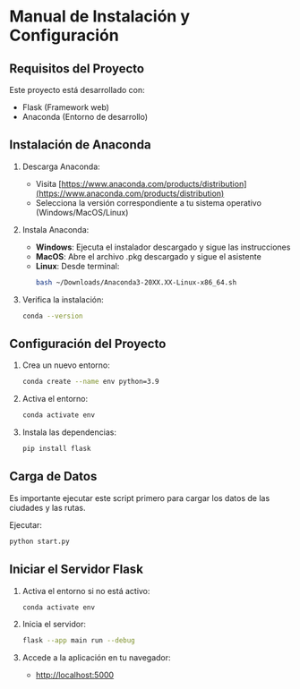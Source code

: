 
# Manual de Instalación y Configuración

## Requisitos del Proyecto
Este proyecto está desarrollado con:
- Flask (Framework web)
- Anaconda (Entorno de desarrollo)

## Instalación de Anaconda

1. Descarga Anaconda:
   - Visita [https://www.anaconda.com/products/distribution](https://www.anaconda.com/products/distribution)
   - Selecciona la versión correspondiente a tu sistema operativo (Windows/MacOS/Linux)

2. Instala Anaconda:
   - **Windows**: Ejecuta el instalador descargado y sigue las instrucciones
   - **MacOS**: Abre el archivo .pkg descargado y sigue el asistente
   - **Linux**: Desde terminal:
     ```bash
     bash ~/Downloads/Anaconda3-20XX.XX-Linux-x86_64.sh
     ```

3. Verifica la instalación:
   ```bash
   conda --version
   ```

## Configuración del Proyecto

1. Crea un nuevo entorno:
   ```bash
   conda create --name env python=3.9
   ```

2. Activa el entorno:
   ```bash
   conda activate env
   ```

3. Instala las dependencias:
   ```bash
   pip install flask
   ```

## Carga de Datos
Es importante ejecutar este script primero para cargar los datos de las ciudades y las rutas.

Ejecutar:
   ```bash
   python start.py
   ```


## Iniciar el Servidor Flask

1. Activa el entorno si no está activo:
   ```bash
   conda activate env
   ```

2. Inicia el servidor:
   ```bash
   flask --app main run --debug
   ```

3. Accede a la aplicación en tu navegador:
   - [http://localhost:5000](http://localhost:5000)